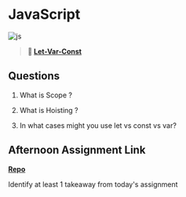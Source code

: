 # JavaScript

![js](https://bcw.blob.core.windows.net/public/img/courses/js.gif)

> **📖 [Let-Var-Const](https://codeworksacademy.com/fs-student-guide/resources/wk2/01-Let-Var-Const)**

## Questions

1. What is Scope ?

2. What is Hoisting ?

3. In what cases might you use let vs const vs var?

## Afternoon Assignment Link

**[Repo](https://github.com/havenfricke/<ASSIGNMENT_REPO>)**

Identify at least 1 takeaway from today's assignment
